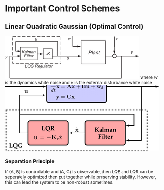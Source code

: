 # Important Control Schemes
## Linear Quadratic Gaussian (Optimal Control)
![System Diagram of LQG](../figures/regulator.png)
where $w$ is the dynamics white noise and $v$ is the external disturbance white noise
![Alternative Representation of LQT](../figures/lqg.png)
### Separation Principle
If (A, B) is controllable and (A, C) is observable, then LQE and LQR can be seperately optimized then put together while preserving stability. However, this can lead the system to be non-robust sometimes.


